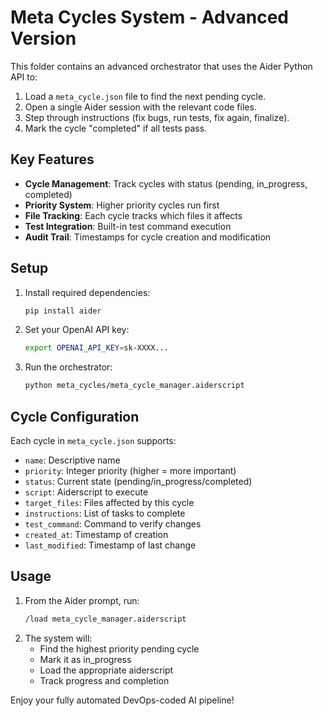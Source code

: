 # Meta Cycles System - Advanced Version

This folder contains an advanced orchestrator that uses the Aider Python API to:
1. Load a `meta_cycle.json` file to find the next pending cycle.
2. Open a single Aider session with the relevant code files.
3. Step through instructions (fix bugs, run tests, fix again, finalize).
4. Mark the cycle "completed" if all tests pass.

## Key Features
- **Cycle Management**: Track cycles with status (pending, in_progress, completed)
- **Priority System**: Higher priority cycles run first
- **File Tracking**: Each cycle tracks which files it affects
- **Test Integration**: Built-in test command execution
- **Audit Trail**: Timestamps for cycle creation and modification

## Setup
1. Install required dependencies:
   ```bash
   pip install aider
   ```
2. Set your OpenAI API key:
   ```bash
   export OPENAI_API_KEY=sk-XXXX...
   ```
3. Run the orchestrator:
   ```bash
   python meta_cycles/meta_cycle_manager.aiderscript
   ```

## Cycle Configuration
Each cycle in `meta_cycle.json` supports:
- `name`: Descriptive name
- `priority`: Integer priority (higher = more important)
- `status`: Current state (pending/in_progress/completed)
- `script`: Aiderscript to execute
- `target_files`: Files affected by this cycle
- `instructions`: List of tasks to complete
- `test_command`: Command to verify changes
- `created_at`: Timestamp of creation
- `last_modified`: Timestamp of last change

## Usage
1. From the Aider prompt, run:
   ```bash
   /load meta_cycle_manager.aiderscript
   ```
2. The system will:
   - Find the highest priority pending cycle
   - Mark it as in_progress
   - Load the appropriate aiderscript
   - Track progress and completion

Enjoy your fully automated DevOps-coded AI pipeline!
